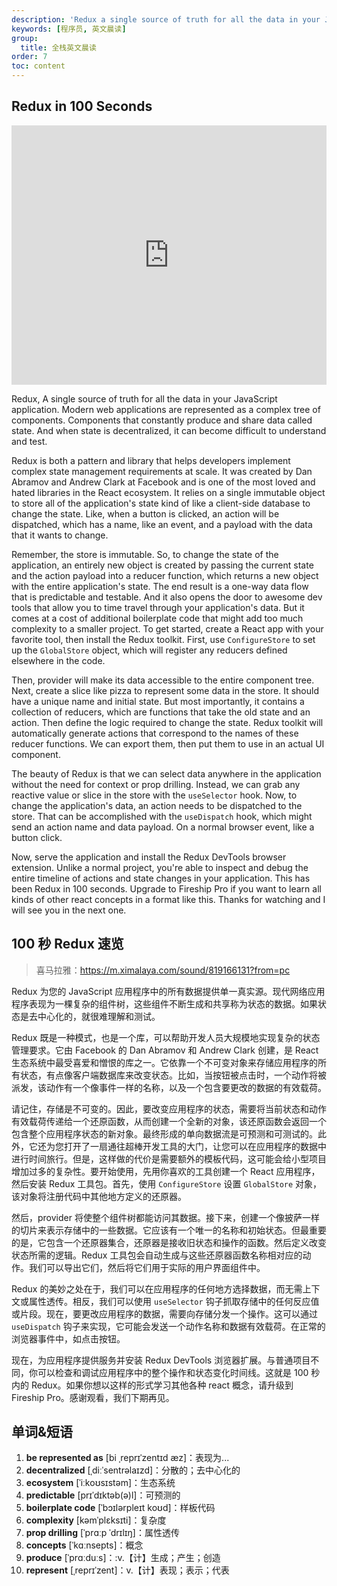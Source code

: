 ```yaml
---
description: 'Redux a single source of truth for all the data in your JavaScript application.'
keywords: [程序员, 英文晨读]
group:
  title: 全栈英文晨读
order: 7
toc: content
---
```


## Redux in 100 Seconds

<iframe width="100%" height="415" src="https://www.youtube.com/embed/_shA5Xwe8_4?si=c-QKzBgqkWiXk_uX" title="YouTube video player" frameborder="0" allow="accelerometer; autoplay; clipboard-write; encrypted-media; gyroscope; picture-in-picture; web-share" referrerpolicy="strict-origin-when-cross-origin" allowfullscreen></iframe>

Redux, A single source of truth for all the data in your JavaScript application. Modern web applications are represented as a complex tree of components. Components that constantly produce and share data called state. And when state is decentralized, it can become difficult to understand and test.

Redux is both a pattern and library that helps developers implement complex state management requirements at scale. It was created by Dan Abramov and Andrew Clark at Facebook and is one of the most loved and hated libraries in the React ecosystem. It relies on a single immutable object to store all of the application's state kind of like a client-side database to change the state. Like, when a button is clicked, an action will be dispatched, which has a name, like an event, and a payload with the data that it wants to change.

Remember, the store is immutable. So, to change the state of the application, an entirely new object is created by passing the current state and the action payload into a reducer function, which returns a new object with the entire application's state. The end result is a one-way data flow that is predictable and testable. And it also opens the door to awesome dev tools that allow you to time travel through your application's data. But it comes at a cost of additional boilerplate code that might add too much complexity to a smaller project. To get started, create a React app with your favorite tool, then install the Redux toolkit. First, use `ConfigureStore` to set up the `GlobalStore` object, which will register any reducers defined elsewhere in the code.

Then, provider will make its data accessible to the entire component tree. Next, create a slice like pizza to represent some data in the store. It should have a unique name and initial state. But most importantly, it contains a collection of reducers, which are functions that take the old state and an action. Then define the logic required to change the state. Redux toolkit will automatically generate actions that correspond to the names of these reducer functions. We can export them, then put them to use in an actual UI component.

The beauty of Redux is that we can select data anywhere in the application without the need for context or prop drilling. Instead, we can grab any reactive value or slice in the store with the `useSelector` hook. Now, to change the application's data, an action needs to be dispatched to the store. That can be accomplished with the `useDispatch` hook, which might send an action name and data payload. On a normal browser event, like a button click.

Now, serve the application and install the Redux DevTools browser extension. Unlike a normal project, you're able to inspect and debug the entire timeline of actions and state changes in your application. This has been Redux in 100 seconds. Upgrade to Fireship Pro if you want to learn all kinds of other react concepts in a format like this. Thanks for watching and I will see you in the next one.

## 100 秒 Redux 速览

> 喜马拉雅：https://m.ximalaya.com/sound/819166131?from=pc

Redux 为您的 JavaScript 应用程序中的所有数据提供单一真实源。现代网络应用程序表现为一棵复杂的组件树，这些组件不断生成和共享称为状态的数据。如果状态是去中心化的，就很难理解和测试。

Redux 既是一种模式，也是一个库，可以帮助开发人员大规模地实现复杂的状态管理要求。它由 Facebook 的 Dan Abramov 和 Andrew Clark 创建，是 React 生态系统中最受喜爱和憎恨的库之一。它依靠一个不可变对象来存储应用程序的所有状态，有点像客户端数据库来改变状态。比如，当按钮被点击时，一个动作将被派发，该动作有一个像事件一样的名称，以及一个包含要更改的数据的有效载荷。

请记住，存储是不可变的。因此，要改变应用程序的状态，需要将当前状态和动作有效载荷传递给一个还原函数，从而创建一个全新的对象，该还原函数会返回一个包含整个应用程序状态的新对象。最终形成的单向数据流是可预测和可测试的。此外，它还为您打开了一扇通往超棒开发工具的大门，让您可以在应用程序的数据中进行时间旅行。但是，这样做的代价是需要额外的模板代码，这可能会给小型项目增加过多的复杂性。要开始使用，先用你喜欢的工具创建一个 React 应用程序，然后安装 Redux 工具包。首先，使用 `ConfigureStore` 设置 `GlobalStore` 对象，该对象将注册代码中其他地方定义的还原器。

然后，provider 将使整个组件树都能访问其数据。接下来，创建一个像披萨一样的切片来表示存储中的一些数据。它应该有一个唯一的名称和初始状态。但最重要的是，它包含一个还原器集合，还原器是接收旧状态和操作的函数。然后定义改变状态所需的逻辑。Redux 工具包会自动生成与这些还原器函数名称相对应的动作。我们可以导出它们，然后将它们用于实际的用户界面组件中。

Redux 的美妙之处在于，我们可以在应用程序的任何地方选择数据，而无需上下文或属性透传。相反，我们可以使用 `useSelector` 钩子抓取存储中的任何反应值或片段。现在，要更改应用程序的数据，需要向存储分发一个操作。这可以通过 `useDispatch` 钩子来实现，它可能会发送一个动作名称和数据有效载荷。在正常的浏览器事件中，如点击按钮。

现在，为应用程序提供服务并安装 Redux DevTools 浏览器扩展。与普通项目不同，你可以检查和调试应用程序中的整个操作和状态变化时间线。这就是 100 秒内的 Redux。如果你想以这样的形式学习其他各种 react 概念，请升级到 Fireship Pro。感谢观看，我们下期再见。


## 单词&短语

1. **be represented as** [bi ˌreprɪˈzentɪd æz]：表现为...
2. **decentralized** [ˌdiːˈsentrəlaɪzd]：分散的；去中心化的
3. **ecosystem** [ˈiːkoʊsɪstəm]：生态系统
4. **predictable** [prɪˈdɪktəb(ə)l]：可预测的
5. **boilerplate code** [ˈbɔɪlərpleɪt koʊd]：样板代码
6. **complexity** [kəmˈplɛksɪti]：复杂度
7. **prop drilling** [ˈprɑːp ˈdrɪlɪŋ]：属性透传
8. **concepts** [ˈkɑːnsepts]：概念
9. **produce** [ˈprɑːduːs]：:v.【计】生成；产生；创造
10. **represent** [ˌreprɪˈzent]：v.【计】表现；表示；代表
